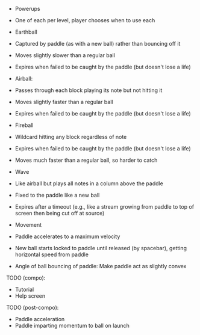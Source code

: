 * Powerups
 * One of each per level, player chooses when to use each
 * Earthball
  * Captured by paddle (as with a new ball) rather than bouncing off it
  * Moves slightly slower than a regular ball
  * Expires when failed to be caught by the paddle (but doesn't lose a life)
 * Airball:
  * Passes through each block playing its note but not hitting it
  * Moves slightly faster than a regular ball
  * Expires when failed to be caught by the paddle (but doesn't lose a life)
 * Fireball
  * Wildcard hitting any block regardless of note
  * Expires when failed to be caught by the paddle (but doesn't lose a life)
  * Moves much faster than a regular ball, so harder to catch
 * Wave
  * Like airball but plays all notes in a column above the paddle
  * Fixed to the paddle like a new ball
  * Expires after a timeout (e.g., like a stream growing from paddle to top of screen then being cut off at source)

* Movement
 * Paddle accelerates to a maximum velocity
 * New ball starts locked to paddle until released (by spacebar), getting horizontal speed from paddle
 * Angle of ball bouncing of paddle: Make paddle act as slightly convex

TODO (compo):
 * Tutorial
 * Help screen

 
TODO (post-compo):
  * Paddle acceleration
  * Paddle imparting momentum to ball on launch